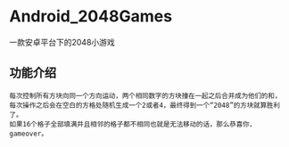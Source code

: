 # Android_2048Games
一款安卓平台下的2048小游戏
## 功能介绍
    每次控制所有方块向同一个方向运动，两个相同数字的方块撞在一起之后合并成为他们的和，
    每次操作之后会在空白的方格处随机生成一个2或者4，最终得到一个“2048”的方块就算胜利了。
    如果16个格子全部填满并且相邻的格子都不相同也就是无法移动的话，那么恭喜你，gameover。

